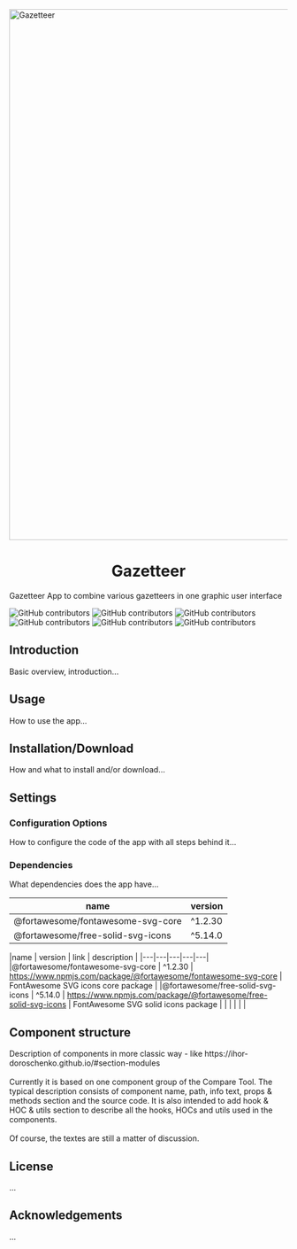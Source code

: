 <img width="959" alt="Gazetteer" src="https://user-images.githubusercontent.com/56873797/184392847-00dfcd90-eee6-47ca-b095-1367733fdcc8.png">


<h1 align="center">Gazetteer</h1>


Gazetteer App to combine various gazetteers in one graphic user interface

![GitHub contributors](https://img.shields.io/badge/react-16.13-blue) ![GitHub contributors](https://img.shields.io/badge/leaflet-1.6-blue) ![GitHub contributors](https://img.shields.io/badge/antdesign-4.16.7-blue) ![GitHub contributors](https://img.shields.io/badge/redux-4.0.5-blue) ![GitHub contributors](https://img.shields.io/badge/contributions-welcome-green) ![GitHub contributors](https://img.shields.io/github/contributors/ihor-doroschenko/gazetteer)

<h2>Introduction</h2>
Basic overview, introduction...
<h2>Usage</h2>
How to use the app...
<h2>Installation/Download</h2>
How and what to install and/or download...
<h2>Settings</h2>
<h3>Configuration Options</h3>
How to configure the code of the app with all steps behind it...
<h3>Dependencies</h3>
What dependencies does the app have...
<br />

| name  | version |
| ------------- | ------------- |
| @fortawesome/fontawesome-svg-core  | ^1.2.30  |
| @fortawesome/free-solid-svg-icons  | ^5.14.0  |


|name   | version  | link  |  description |
|---|---|---|---|---|
|@fortawesome/fontawesome-svg-core   | ^1.2.30  | https://www.npmjs.com/package/@fortawesome/fontawesome-svg-core  | FontAwesome SVG icons core package |
|@fortawesome/free-solid-svg-icons   | ^5.14.0  | https://www.npmjs.com/package/@fortawesome/free-solid-svg-icons  | FontAwesome SVG solid icons package |
|   |   |   |   |
<br />
<h2>Component structure</h2>
Description of components in more classic way - like https://ihor-doroschenko.github.io/#section-modules
<br /><br />
Currently it is based on one component group of the Compare Tool. The typical description consists of component name, path, info text, props & methods section and the source code. It is also intended to add hook & HOC & utils section to describe all the hooks, HOCs and utils used in the components.
<br /><br />
Of course, the textes are still a matter of discussion.
<h2>License</h2>
...
<h2>Acknowledgements</h2>
...
